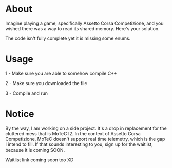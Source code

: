 # About

Imagine playing a game, specifically Assetto Corsa Competizione, and you wished there was a way to read its shared memory. Here's your solution.

The code isn't fully complete yet it is missing some enums.

# Usage

1 - Make sure you are able to somehow compile C++

2 - Make sure you downloaded the file

3 - Compile and run

# Notice

By the way, I am working on a side project. It's a drop in replacement for the cluttered mess that is MoTeC I2. In the context of Assetto Corsa Competizione, MoTeC doesn't support real time telemetry, which is the gap I intend to fill. If that sounds interesting to you, sign up for the waitlist, because it is coming SOON.

Waitlist link coming soon too XD
